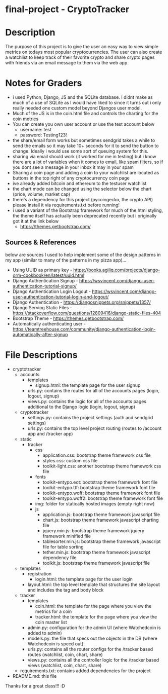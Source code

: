 # final-project - CryptoTracker

# Description
The purpose of this project is to give the user an easy way to view simple metrics on todays most popular cryptocurrencies. The user can also create a watchlist to keep track of their favorite crypto and share crypto pages with friends via an email message to them via the web app.

# Notes for Graders
- i used Python, Django, JS and the SQLite database. I didnt make as much of a use of SQLite as I would have liked to since
it turns out i only really needed one custom model beyond Djangos user model.
- Much of the JS is in the coin.html file and controls the charting for the coin metrics
- You can create you own user account or use the test account below
    - username: test
    - password: Testing123!
- the share/email form works but sometimes sendgrid takes a while to send the emails so it may take 10+ seconds for it to send the button to change. Ideally i would use some sort of queuing system for this.
- sharing via email should work (it worked for me in testing) but i know there are a lot of variables when it comes to email, like spam filters, so if you dont see a message in your inbox it may in your spam
- Sharing a coin page and adding a coin to your watchlist are located as buttons in the top right of any cryptocurrency coin page
- ive already added bitcoin and ethereum to the testuser watchlist
- the chart mode can be changed using the selector below the chart (price, volume, market cap)
- there's a dependency for this project (pycoingecko, the crypto API) please install it via requirements.txt before running!
- i used a variant of the Bootstrap framework for much of the html styling, the theme itself has actually been deprecated recently but i originally got it at the link below
    - https://themes.getbootstrap.com/

## Sources & References
below are sources I used to help implement some of the design patterns in my app (similar to many of the patterns in my pizza app)...
- Using UUID as primary key - https://books.agiliq.com/projects/django-orm-cookbook/en/latest/uuid.html
- Django Authentication Signup - https://wsvincent.com/django-user-authentication-tutorial-signup/
- Django Authentication Login Logout - https://wsvincent.com/django-user-authentication-tutorial-login-and-logout/
- Django Authentication - https://djangosnippets.org/snippets/1357/
- Django Serving Static Files - https://stackoverflow.com/questions/12809416/django-static-files-404
- Bootstrap Theme - https://themes.getbootstrap.com/
- Automatically authenticating user - https://teamtreehouse.com/community/django-authentication-login-automatically-after-signup

# File Descriptions
- cryptotracker
    - accounts
        - templates
            - signup.html: the template page for the user signup
        - urls.py: contains the routes for all of the accounts pages (login, logout, signup)
        - views.py: contains the logic for all of the accounts pages additional to the Django logic (login, logout, signup)
    - cryptotracker
        - settings.py: contains the project settings (auth and sendgrid settings)
        - urls.py: contains the top level project routing (routes to /account app and /tracker app)
    - static
        - tracker
            - css
                - application.css: bootstrap theme framework css file
                - styles.css: custom css file
                - toolkit-light.css: another bootstrap theme framework css file
            - fonts
                - toolkit-entypo.eot: bootstrap theme framework font file
                - toolkit-entypo.ttf: bootstrap theme framework font file
                - toolkit-entypo.woff: bootstrap theme framework font file
                - toolkit-entypo.woff2: bootstrap theme framework font file
            - img: folder for statically hosted images (empty right now)
            - js
                - application.js: bootstrap theme framework javascript file
                - chart.js: bootstrap theme framework javascript charting file
                - jquery.min.js: bootstrap theme framework jquery framework minified file
                - tablesorter.min.js: bootstrap theme framework javascript file for table sorting
                - tether.min.js: bootstrap theme framework javascript dependency file
                - toolkit.js: bootstrap theme framework javascript file
    - templates
        - registration
            - login.html: the template page for the user login
        - layout.html: the top level template that structures the site layout and includes the <head> tag and body block
    - tracker
        - templates
            - coin.html: the template for the page where you view the metrics for a coin
            - tracker.html: the template for the page where you view the coin master list
        - admin.py: configuration for the admin UI (where Watchedcoin is added to admin)
        - models.py: the file that specs out the objects in the DB (where Watchedcoin is specd out)
        - urls.py: contains all the router configs for the /tracker based routes (watchlist, coin, chart, share)
        - views.py: contains all the controller logic for the /tracker based views (watchlist, coin, chart, share)
    - requirements.txt: contains added dependencies for the project
- README.md: this file

Thanks for a great class!!! :D
